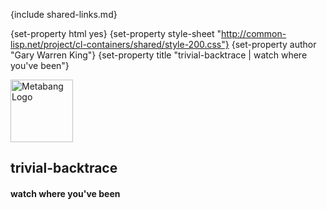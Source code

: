 {include shared-links.md}

{set-property html yes}
{set-property style-sheet "http://common-lisp.net/project/cl-containers/shared/style-200.css"}
{set-property author "Gary Warren King"}
{set-property title "trivial-backtrace | watch where you've been"}

 [devel-list]: http://common-lisp.net/cgi-bin/mailman/listinfo/trivial-backtrace-devel
 [cliki-home]: http://www.cliki.net//trivial-backtrace
 [tarball]: http://common-lisp.net/project/trivial-backtrace/trivial-backtrace.tar.gz
  
<div id="header">
	<span class="logo"><a href="http://www.metabang.com/" title="metabang.com"><img src="http://common-lisp.net/project/cl-containers/shared/metabang-2.png" title="metabang.com" width="100" alt="Metabang Logo" /></a></span>

## trivial-backtrace

#### watch where you've been

</div>
